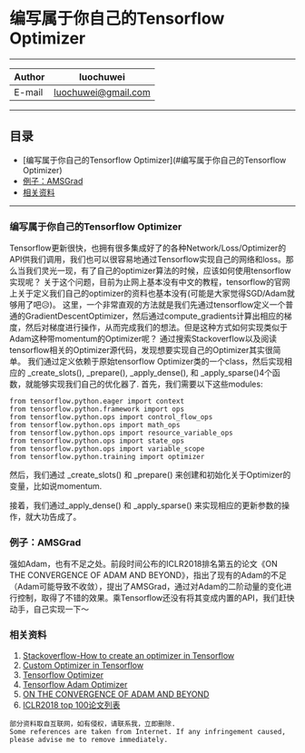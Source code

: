 # 编写属于你自己的Tensorflow Optimizer

****
    
|Author|luochuwei
|---|---
|E-mail|luochuwei@gmail.com

****
## 目录
* [编写属于你自己的Tensorflow Optimizer](#编写属于你自己的Tensorflow Optimizer)
* [例子：AMSGrad](#例子：AMSGrad)
* [相关资料](#相关资料)
****

### 编写属于你自己的Tensorflow Optimizer
Tensorflow更新很快，也拥有很多集成好了的各种Network/Loss/Optimizer的API供我们调用，我们也可以很容易地通过Tensorflow实现自己的网络和loss。那么当我们灵光一现，有了自己的optimizer算法的时候，应该如何使用tensorflow实现呢？
关于这个问题，目前为止网上基本没有中文的教程，tensorflow的官网上关于定义我们自己的optimizer的资料也基本没有(可能是大家觉得SGD/Adam就够用了吧:disappointed_relieved:)。
这里，一个非常直观的方法就是我们先通过tensorflow定义一个普通的GradientDescentOptimizer，然后通过compute_gradients计算出相应的梯度，然后对梯度进行操作，从而完成我们的想法。但是这种方式如何实现类似于Adam这种带momentum的Optimizer呢？
通过搜索Stackoverflow以及阅读tensorflow相关的Optimizer源代码，发现想要实现自己的Optimizer其实很简单。
我们通过定义依赖于原始tensorflow Optimizer类的一个class，然后实现相应的 _create_slots(), _prepare(), _apply_dense(), 和 _apply_sparse()4个函数，就能够实现我们自己的优化器了.
首先，我们需要以下这些modules:
```
from tensorflow.python.eager import context
from tensorflow.python.framework import ops
from tensorflow.python.ops import control_flow_ops
from tensorflow.python.ops import math_ops
from tensorflow.python.ops import resource_variable_ops
from tensorflow.python.ops import state_ops
from tensorflow.python.ops import variable_scope
from tensorflow.python.training import optimizer
```

然后，我们通过 _create_slots() 和 _prepare() 来创建和初始化关于Optimizer的变量，比如说momentum.

接着，我们通过_apply_dense() 和 _apply_sparse() 来实现相应的更新参数的操作，就大功告成了。

### 例子：AMSGrad
强如Adam，也有不足之处。前段时间公布的ICLR2018排名第五的论文《ON THE CONVERGENCE OF ADAM AND BEYOND》，指出了现有的Adam的不足（Adam可能导致不收敛），提出了AMSGrad，通过对Adam的二阶动量的变化进行控制，取得了不错的效果。乘Tensorflow还没有将其变成内置的API，我们赶快动手，自己实现一下～
### 相关资料
1. [Stackoverflow-How to create an optimizer in Tensorflow](https://stackoverflow.com/questions/38431054/how-to-create-an-optimizer-in-tensorflow)
2. [Custom Optimizer in Tensorflow](https://www.bigdatarepublic.nl/custom-optimizer-in-tensorflow/)
3. [Tensorflow Optimizer](https://github.com/tensorflow/tensorflow/blob/master/tensorflow/python/training/optimizer.py)
4. [Tensorflow Adam Optimizer](https://github.com/tensorflow/tensorflow/blob/master/tensorflow/python/training/adam.py)
5. [ON THE CONVERGENCE OF ADAM AND BEYOND](https://openreview.net/pdf?id=ryQu7f-RZ)
6. [ICLR2018 top 100论文列表](http://search.iclr2018.smerity.com)

```
部分资料取自互联网，如有侵权，请联系我，立即删除.
Some references are taken from Internet. If any infringement caused, please advise me to remove immediately.
```
